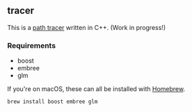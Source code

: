 ## tracer

This is a [path tracer](https://en.wikipedia.org/wiki/Path_tracing) written in C++. (Work in progress!)

### Requirements

- boost
- embree
- glm

If you're on macOS, these can all be installed with [Homebrew](https://brew.sh/).

    brew install boost embree glm
